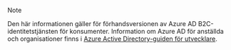 > [!NOTE]
> Den här informationen gäller för förhandsversionen av Azure AD B2C-identitetstjänsten för konsumenter.  Information om Azure AD för anställda och organisationer finns i [Azure Active Directory-guiden för utvecklare](../articles/active-directory/active-directory-developers-guide.md).
> 
> 

<!--HONumber=Jun16_HO2-->


